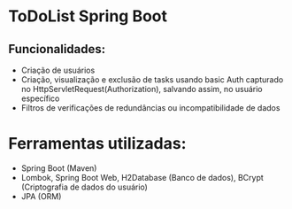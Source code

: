 # ToDoList Spring Boot

## Funcionalidades: 
- Criação de usuários
- Criação, visualização e exclusão de tasks usando basic Auth capturado no HttpServletRequest(Authorization), salvando assim, no usuário específico
- Filtros de verificações de redundâncias ou incompatibilidade de dados

# Ferramentas utilizadas:
- Spring Boot (Maven)
- Lombok, Spring Boot Web, H2Database (Banco de dados), BCrypt (Criptografia de dados do usuário)
- JPA (ORM) 

